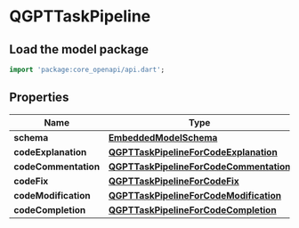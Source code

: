 # QGPTTaskPipeline

## Load the model package
```dart
import 'package:core_openapi/api.dart';
```

## Properties
Name | Type | Description | Notes
------------ | ------------- | ------------- | -------------
**schema** | [**EmbeddedModelSchema**](EmbeddedModelSchema) |  | [optional] 
**codeExplanation** | [**QGPTTaskPipelineForCodeExplanation**](QGPTTaskPipelineForCodeExplanation) |  | [optional] 
**codeCommentation** | [**QGPTTaskPipelineForCodeCommentation**](QGPTTaskPipelineForCodeCommentation) |  | [optional] 
**codeFix** | [**QGPTTaskPipelineForCodeFix**](QGPTTaskPipelineForCodeFix) |  | [optional] 
**codeModification** | [**QGPTTaskPipelineForCodeModification**](QGPTTaskPipelineForCodeModification) |  | [optional] 
**codeCompletion** | [**QGPTTaskPipelineForCodeCompletion**](QGPTTaskPipelineForCodeCompletion) |  | [optional] 




